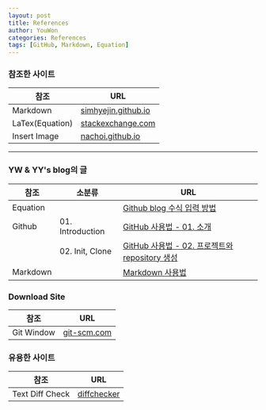```yaml
---
layout: post
title: References
author: YouWon
categories: References
tags: [GitHub, Markdown, Equation]
---
```


### 참조한 사이트

참조            | URL
---------       | ---------
Markdown        | [simhyejin.github.io](https://simhyejin.github.io/2016/06/30/Markdown-syntax/)
LaTex(Equation) | [stackexchange.com](https://math.meta.stackexchange.com/questions/5020/mathjax-basic-tutorial-and-quick-reference)
Insert Image    | [nachoi.github.io](https://nachoi.github.io/studynote/2017/11/23/Github-resize-image.html)

---

### YW & YY's blog의 글

| 참조            | 소분류            | URL
| ---------       | ---------        | --------
| Equation        |                  | [Github blog 수식 입력 방법](https://greeksharifa.github.io/references/2018/06/29/equation-usage/)
| Github          | 01. Introduction | [GitHub 사용법 - 01. 소개](https://greeksharifa.github.io/github/2018/06/29/github-usage-01-introduction/)
|                 | 02. Init, Clone  | [GitHub 사용법 - 02. 프로젝트와 repository 생성](https://greeksharifa.github.io/github/2018/06/29/github-usage-02-create-project/)
| Markdown        |                  | [Markdown 사용법](https://greeksharifa.github.io/references/2018/06/29/markdown-usage/)

### Download Site

참조            | URL
---------       | ---------
Git Window      | [git-scm.com](https://git-scm.com/download/win)

### 유용한 사이트

참조            | URL
---------       | ---------
Text Diff Check | [diffchecker](https://www.diffchecker.com/diff)

